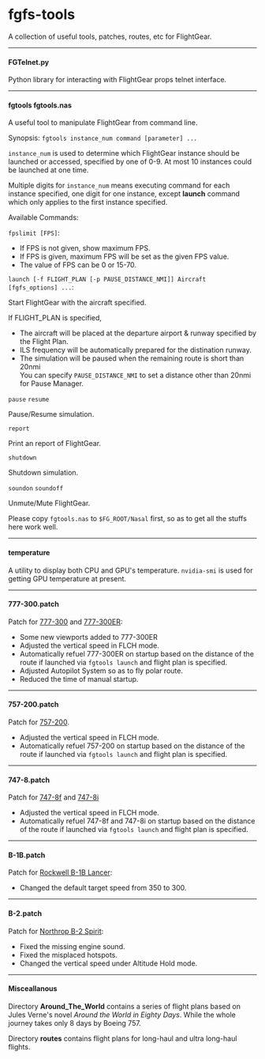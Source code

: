 fgfs-tools
==========

A collection of useful tools, patches, routes, etc for FlightGear.

---

#### FGTelnet.py

Python library for interacting with FlightGear props telnet interface.

---

#### fgtools fgtools.nas

A useful tool to manipulate FlightGear from command line.

Synopsis: `fgtools instance_num command [parameter] ...`

`instance_num` is used to determine which FlightGear instance should be launched or accessed, specified by one of 0-9. At most 10 instances could be launched at one time.

Multiple digits for `instance_num` means executing command for each instance specified, one digit for one instance, except **launch** command which only applies to the first instance specified.

Available Commands:

`fpslimit [FPS]`:

* If FPS is not given, show maximum FPS.
* If FPS is given, maximum FPS will be set as the given FPS value.
* The value of FPS can be 0 or 15-70.

`launch [-f FLIGHT_PLAN [-p PAUSE_DISTANCE_NMI]] Aircraft [fgfs_options] ...`:

Start FlightGear with the aircraft specified.

If FLIGHT_PLAN is specified,

* The aircraft will be placed at the departure airport & runway specified by the Flight Plan.
* ILS frequency will be automatically prepared for the distination runway.
* The simulation will be paused when the remaining route is short than 20nmi  
  You can specify `PAUSE_DISTANCE_NMI` to set a distance other than 20nmi for Pause Manager.

`pause` `resume`

Pause/Resume simulation.

`report`

Print an report of FlightGear.

`shutdown`

Shutdown simulation.

`soundon` `soundoff`

Unmute/Mute FlightGear.

Please copy `fgtools.nas` to `$FG_ROOT/Nasal` first, so as to get all the stuffs here work well.

---

#### temperature

A utility to display both CPU and GPU's temperature. `nvidia-smi` is used for getting GPU temperature at present.

---

#### 777-300.patch

Patch for [777-300](https://code.google.com/p/b773-flightgear/) and [777-300ER](https://code.google.com/p/b773-flightgear/):

* Some new viewports added to 777-300ER
* Adjusted the vertical speed in FLCH mode.
* Automatically refuel 777-300ER on startup based on the distance of the route if launched via `fgtools launch` and flight plan is specified.
* Adjusted Autopilot System so as to fly polar route.
* Reduced the time of manual startup.

---

#### 757-200.patch

Patch for [757-200](http://mirrors.ibiblio.org/pub/mirrors/flightgear/ftp/Aircraft-3.4/757-200_20150111.zip).

* Adjusted the vertical speed in FLCH mode.
* Automatically refuel 757-200 on startup based on the distance of the route if launched via `fgtools launch` and flight plan is specified.

---

#### 747-8.patch

Patch for [747-8f](http://mirrors.ibiblio.org/pub/mirrors/flightgear/ftp/Aircraft-3.4/747-8i_20150111.zip) and [747-8i](http://mirrors.ibiblio.org/pub/mirrors/flightgear/ftp/Aircraft-3.4/747-8i_20150111.zip)

* Adjusted the vertical speed in FLCH mode.
* Automatically refuel 747-8f and 747-8i on startup based on the distance of the route if launched via `fgtools launch` and flight plan is specified.

---

#### B-1B.patch

Patch for [Rockwell B-1B Lancer](ftp://ftp.de.flightgear.org/pub/fgfs/Aircraft-3.2/B-1B_20130823.zip):

* Changed the default target speed from 350 to 300.

---

#### B-2.patch

Patch for [Northrop B-2 Spirit](ftp://ftp.de.flightgear.org/pub/fgfs/Aircraft-3.4/B-2_20140909.zip):

* Fixed the missing engine sound.
* Fixed the misplaced hotspots.
* Changed the vertical speed under Altitude Hold mode.

---

#### Misceallanous

Directory __Around_The_World__ contains a series of flight plans based on Jules Verne's novel _Around the World in Eighty Days_. While the whole journey takes only 8 days by Boeing 757.

Directory __routes__ contains flight plans for long-haul and ultra long-haul flights.

